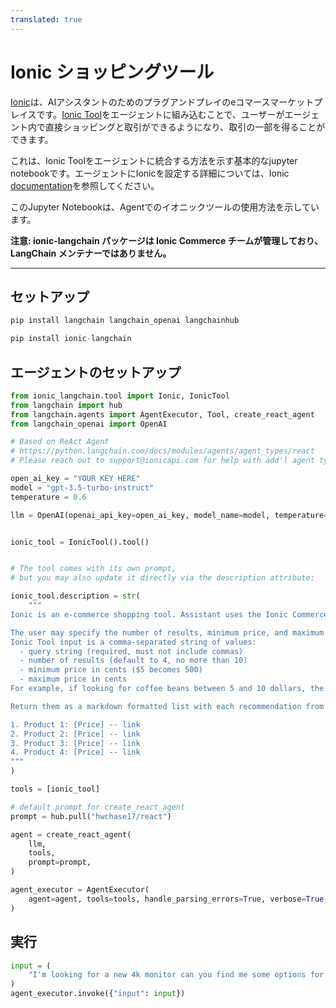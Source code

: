 ```yaml
---
translated: true
---
```


# Ionic ショッピングツール

[Ionic](https://www.ioniccommerce.com/)は、AIアシスタントのためのプラグアンドプレイのeコマースマーケットプレイスです。[Ionic Tool](https://github.com/ioniccommerce/ionic_langchain)をエージェントに組み込むことで、ユーザーがエージェント内で直接ショッピングと取引ができるようになり、取引の一部を得ることができます。

これは、Ionic Toolをエージェントに統合する方法を示す基本的なjupyter notebookです。エージェントにIonicを設定する詳細については、Ionic [documentation](https://docs.ioniccommerce.com/introduction)を参照してください。

このJupyter Notebookは、Agentでのイオニックツールの使用方法を示しています。

**注意: ionic-langchain パッケージは Ionic Commerce チームが管理しており、LangChain メンテナーではありません。**

---

## セットアップ

```python
pip install langchain langchain_openai langchainhub
```

```python
pip install ionic-langchain
```

## エージェントのセットアップ

```python
from ionic_langchain.tool import Ionic, IonicTool
from langchain import hub
from langchain.agents import AgentExecutor, Tool, create_react_agent
from langchain_openai import OpenAI

# Based on ReAct Agent
# https://python.langchain.com/docs/modules/agents/agent_types/react
# Please reach out to support@ionicapi.com for help with add'l agent types.

open_ai_key = "YOUR KEY HERE"
model = "gpt-3.5-turbo-instruct"
temperature = 0.6

llm = OpenAI(openai_api_key=open_ai_key, model_name=model, temperature=temperature)


ionic_tool = IonicTool().tool()


# The tool comes with its own prompt,
# but you may also update it directly via the description attribute:

ionic_tool.description = str(
    """
Ionic is an e-commerce shopping tool. Assistant uses the Ionic Commerce Shopping Tool to find, discover, and compare products from thousands of online retailers. Assistant should use the tool when the user is looking for a product recommendation or trying to find a specific product.

The user may specify the number of results, minimum price, and maximum price for which they want to see results.
Ionic Tool input is a comma-separated string of values:
  - query string (required, must not include commas)
  - number of results (default to 4, no more than 10)
  - minimum price in cents ($5 becomes 500)
  - maximum price in cents
For example, if looking for coffee beans between 5 and 10 dollars, the tool input would be `coffee beans, 5, 500, 1000`.

Return them as a markdown formatted list with each recommendation from tool results, being sure to include the full PDP URL. For example:

1. Product 1: [Price] -- link
2. Product 2: [Price] -- link
3. Product 3: [Price] -- link
4. Product 4: [Price] -- link
"""
)

tools = [ionic_tool]

# default prompt for create_react_agent
prompt = hub.pull("hwchase17/react")

agent = create_react_agent(
    llm,
    tools,
    prompt=prompt,
)

agent_executor = AgentExecutor(
    agent=agent, tools=tools, handle_parsing_errors=True, verbose=True, max_iterations=5
)
```

## 実行

```python
input = (
    "I'm looking for a new 4k monitor can you find me some options for less than $1000"
)
agent_executor.invoke({"input": input})
```
